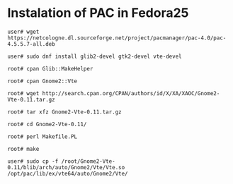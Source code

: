 # Instalation of PAC in Fedora25

`user# wget https://netcologne.dl.sourceforge.net/project/pacmanager/pac-4.0/pac-4.5.5.7-all.deb`

`user# sudo dnf install glib2-devel gtk2-devel vte-devel`


`root# cpan Glib::MakeHelper`

`root# cpan Gnome2::Vte`

`root# wget http://search.cpan.org/CPAN/authors/id/X/XA/XAOC/Gnome2-Vte-0.11.tar.gz`

`root# tar xfz Gnome2-Vte-0.11.tar.gz`

`root# cd Gnome2-Vte-0.11/`

`root# perl Makefile.PL`

`root# make`

`user# sudo cp -f /root/Gnome2-Vte-0.11/blib/arch/auto/Gnome2/Vte/Vte.so /opt/pac/lib/ex/vte64/auto/Gnome2/Vte/`
